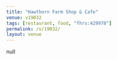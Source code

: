 ```yaml
---
title: "Hawthorn Farm Shop & Cafe"
venue: v19032
tags: [restaurant, food, "fhrs:429978"]
permalink: /v/19032/
layout: venue
---
```

null